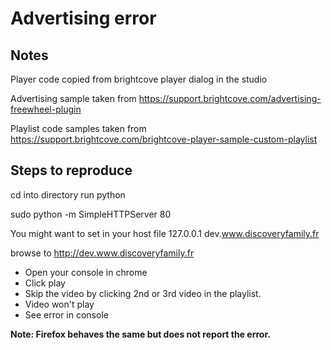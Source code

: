 # Advertising error

## Notes 

Player code copied from brightcove player dialog in the studio

Advertising sample taken from https://support.brightcove.com/advertising-freewheel-plugin

Playlist code samples taken from https://support.brightcove.com/brightcove-player-sample-custom-playlist

## Steps to reproduce

cd into directory run python

sudo python -m SimpleHTTPServer 80

You might want to set in your host file
127.0.0.1   dev.www.discoveryfamily.fr

browse to http://dev.www.discoveryfamily.fr


- Open your console in chrome
- Click play
- Skip the video by clicking 2nd or 3rd video in the playlist.
- Video won't play
- See error in console 

**Note: Firefox behaves the same but does not report the error.**

